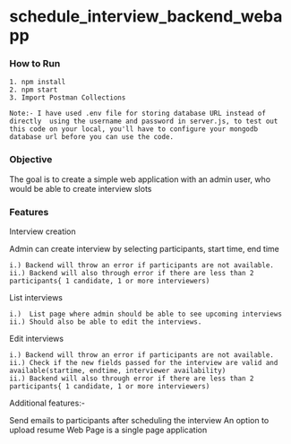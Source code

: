 # schedule_interview_backend_webapp

### How to Run

    1. npm install
    2. npm start
    3. Import Postman Collections

    Note:- I have used .env file for storing database URL instead of directly  using the username and password in server.js, to test out this code on your local, you'll have to configure your mongodb database url before you can use the code.

### Objective

The goal is to create a simple web application with an admin user, who would be able to create interview slots

### Features

Interview creation

Admin can create interview by selecting participants, start time, end time

    i.) Backend will throw an error if participants are not available.
    ii.) Backend will also through error if there are less than 2 participants{ 1 candidate, 1 or more interviewers)

List interviews

    i.)  List page where admin should be able to see upcoming interviews
    ii.) Should also be able to edit the interviews.

Edit interviews

    i.) Backend will throw an error if participants are not available.
    ii.) Check if the new fields passed for the interview are valid and available(startime, endtime, interviewer availability)
    ii.) Backend will also through error if there are less than 2 participants{ 1 candidate, 1 or more interviewers)

Additional features:-

Send emails to participants after scheduling the interview
An option to upload resume
Web Page is a single page application
